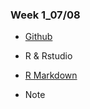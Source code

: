  ### Week 1_07/08

   * [Github](https://www.peculab.org/2019/07/03/108-%e5%85%a8%e5%9c%8b%e5%a4%8f%e5%ad%a3%e5%ad%b8%e9%99%a2%e5%ad%b8%e5%93%a1-github/)
    
   * R & Rstudio
    
   * [R Markdown](https://rachel0718.github.io/data_science/week%201/hw_0.html)
    
   * Note

